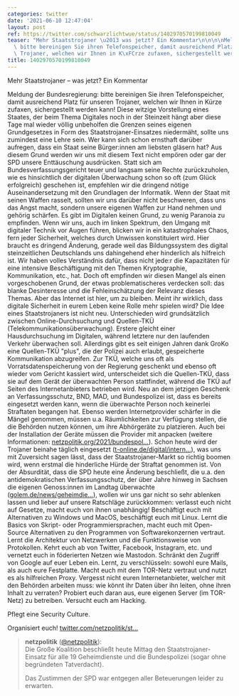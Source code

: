 ```yaml
---
categories: twitter
date: '2021-06-10 12:47:04'
layout: post
ref: https://twitter.com/schwarzlichtwue/status/1402970570199810049
teaser: "Mehr Staatstrojaner \u2013 was jetzt? Ein Kommentar\n\n\n\nMeldung der Bundesregierung:\
  \ bitte bereinigen Sie ihren Telefonspeicher, damit ausreichend Platz f\xFCr unseren\
  \ Trojaner, welchen wir Ihnen in K\xFCrze zufaxen, sichergestellt werden kann!"
title: 1402970570199810049
---
```

Mehr Staatstrojaner – was jetzt? Ein Kommentar



Meldung der Bundesregierung: bitte bereinigen Sie ihren Telefonspeicher, damit ausreichend Platz für unseren Trojaner, welchen wir Ihnen in Kürze zufaxen, sichergestellt werden kann!
Diese witzige Vorstellung eines Staates, der beim Thema Digitales noch in der Steinzeit hängt aber diese Tage mal wieder völlig unbeholfen die Grenzen seines eigenen Grundgesetzes in Form des Staatstrojaner-Einsatzes niedermäht, sollte uns zumindest eine Lehre sein.
Wer kann sich schon ernsthaft darüber aufregen, dass ein Staat seine Bürger:innen am liebsten gläsern hat? Aus diesem Grund werden wir uns mit diesem Text nicht empören oder gar der SPD unsere Enttäuschung ausdrücken.
Statt sich am Bundesverfassungsgericht teuer und langsam seine Rechte zurückzuholen, wie es hinsichtlich der digitalen Überwachung schon so oft (zum Glück erfolgreich) geschehen ist, empfehlen wir die dringend nötige Auseinandersetzung mit den Grundlagen der Informatik.
Wenn der Staat mit seinen Waffen rasselt, sollten wir uns darüber nicht beschweren, dass uns das Angst macht, sondern unsere eigenen Waffen zur Hand nehmen und gehörig schärfen. Es gibt im Digitalen keinen Grund, zu wenig Paranoia zu empfinden.
Wenn wir uns, auch im linken Spektrum, den Umgang mit digitaler Technik vor Augen führen, blicken wir in ein katastrophales Chaos, fern jeder Sicherheit, welches durch Unwissen konstituiert wird.
Hier braucht es dringend Änderung, gerade weil das Bildungssystem des digital steinzeitlichen Deutschlands uns dahingehend eher hinderlich als hilfreich ist. Wir haben volles Verständnis dafür, dass nicht jede:r die Kapazitäten für eine intensive Beschäftigung mit den Themen
Kryptographie, Kommunikation, etc., hat. Doch oft empfinden wir diesen Mangel als einen vorgeschobenen Grund, der etwas problematischeres verdecken soll: das blanke Desinteresse und die Fehleinschätzung der Relevanz dieses Themas.
Aber das Internet ist hier, um zu bleiben. Meint ihr wirklich, dass digitale Sicherheit in eurem Leben keine Rolle mehr spielen wird?
Die Idee eines Staatstrojaners ist nicht neu. Unterschieden wird grundsätzlich zwischen Online-Durchsuchung und Quellen-TKÜ (Telekommunikationsüberwachung). Erstere gleicht einer Hausdurchsuchung im Digitalen, während letztere nur den laufenden Verkehr überwachen soll.
Allerdings gibt es seit einigen Jahren dank GroKo eine Quellen-TKÜ "plus", die der Polizei auch erlaubt, gespeicherte Kommunikation abzugreifen. Zur TKÜ, welche uns oft als Vorratsdatenspeicherung von der Regierung geschenkt und ebenso oft wieder vom Gericht kassiert wird, unterscheidet sich die Quellen-TKÜ, dass sie auf dem Gerät der überwachten Person stattfindet, während die TKÜ auf Seiten des Internetanbieters betrieben wird.
Neu an dem jetzigen Geschenk an Verfassungsschutz, BND, MAD, und Bundespolizei ist, dass es bereits eingesetzt werden kann, wenn die überwachte Person noch keinerlei Straftaten begangen hat. Ebenso werden Internetprovider schärfer in die Mängel genommen, müssen u.a.
Räumlichkeiten zur Verfügung stellen, die die Behörden nutzen können, um ihre Abhörgeräte zu platzieren. Auch bei der Installation der Geräte müssen die Provider mit anpacken (weitere Informationen: [netzpolitik.org/2021/bundespol…](https://netzpolitik.org/2021/bundespolizeigesetz-grosse-koalition-einigt-sich-auf-staatstrojaner-einsatz-schon-vor-straftaten/)).
Schon heute wird der Trojaner beinahe täglich eingesetzt ([t-online.de/digital/intern…](https://www.t-online.de/digital/internet/id_90185574/regierung-will-staatstrojaner-vor-straftaten-einsetzen.html)), was uns mit Zuversicht sagen lässt, dass der Staatstrojaner-Markt so richtig boomen wird, wenn erstmal die hinderliche Hürde der Straftat genommen ist.
Von der Absurdität, dass die SPD heute eine Änderung beschließt, die u.a. den antidemokratischen Verfassungsschutz, der über Jahre hinweg in Sachsen die eigenen Genoss:innen im Landtag überwachte ([golem.de/news/geheimdie…](https://www.golem.de/news/geheimdienst-verfassungsschutz-sachsen-sammelt-daten-von-abgeordneten-2106-157138.html)), wollen wir uns gar nicht so sehr ablenken lassen und lieber auf unsere Ratschläge zurückkommen: verlasst euch nicht auf Gesetze, macht euch von ihnen unabhängig! Beschäftigt euch mit Alternativen zu Windows und MacOS, beschäftigt euch mit Linux.
Lernt die Basics von Skript- oder Programmiersprachen, macht euch mit Open-Source Alternativen zu den Programmen von Softwarekonzernen vertraut. Lernt die Architektur von Netzwerken und die Funktionsweise von Protokollen. Kehrt euch ab von Twitter, Facebook, Instagram, etc. und vernetzt euch in föderierten Netzen wie Mastodon. Schränkt den Zugriff von Google auf euer Leben ein. Lernt, zu verschlüsseln: sowohl eure Mails, als auch eure Festplatte. Macht euch mit dem TOR-Netz vertraut und nutzt es als hilfreichen Proxy.
Vergesst nicht euren Internetanbieter, welcher mit den Behörden arbeiten muss: wie könnt ihr Daten über ihn leiten, ohne ihren Inhalt zu verraten? Probiert euch daran aus, eure eigenen Server (im TOR-Netz) zu betreiben.
Versucht euch am Hacking.

Pflegt eine Security Culture.

Organisiert euch!
[twitter.com/netzpolitik/st…](https://twitter.com/netzpolitik/status/1402896019432562691?s=19)
> <b>netzpolitik</b> ([@netzpolitik](https://twitter.com/netzpolitik)):  
>Die Große Koalition beschließt heute Mittag den Staatstrojaner-Einsatz für alle 19 Geheimdienste und die Bundespolizei (sogar ohne begründeten Tatverdacht).  
>  
>  
>  
>Das Zustimmen der SPD war entgegen aller Beteuerungen leider zu erwarten.  

